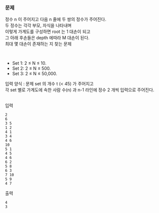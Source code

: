 ### 문제

정수 n 이 주어지고 다음 n 줄에 두 쌍의 정수가 주어진다. <br>
두 정수는 각각 부모, 자식을 나타내며 <br>
이렇게 가계도를 구성하면 root 는 1 대손이 되고 <br>
그 아래 후손들은 depth 에따라 M 대손이 된다. <br>
최대 몇 대손이 존재하는 지 찾는 문제

<br>

* Set 1: 2 ≤ N ≤ 10.
* Set 2: 2 ≤ N ≤ 500.
* Set 3: 2 ≤ N ≤ 50,000.


입력 양식 : 문제 set 의 개수 t (< 45) 가 주어지고 <br>
각 set 별로 가계도에 속한 사람 수(n) 과 n-1 라인에 정수 2 개씩 입력으로 주어진다. <br>
<br>

입력
```
2
6
3 5
1 2
4 1
3 4
4 6
10
5 1
4 5
4 6
6 2
5 8
6 3
7 10
5 9
4 7
```


출력
```
4
3
```
